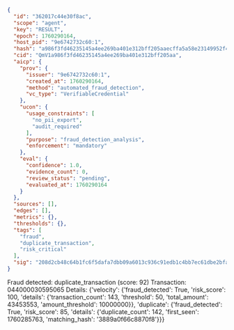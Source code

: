 ```json
{
  "id": "362017c44e30f8ac",
  "scope": "agent",
  "key": "RESULT",
  "epoch": 1760290164,
  "host_pid": "9e6742732c60:1",
  "hash": "a986f3fd46235145a4ee269ba401e312bff205aaecffa5a58e23149952f4855d",
  "cid": "QmV1a986f3fd46235145a4ee269ba401e312bff205aa",
  "aicp": {
    "prov": {
      "issuer": "9e6742732c60:1",
      "created_at": 1760290164,
      "method": "automated_fraud_detection",
      "vc_type": "VerifiableCredential"
    },
    "ucon": {
      "usage_constraints": [
        "no_pii_export",
        "audit_required"
      ],
      "purpose": "fraud_detection_analysis",
      "enforcement": "mandatory"
    },
    "eval": {
      "confidence": 1.0,
      "evidence_count": 0,
      "review_status": "pending",
      "evaluated_at": 1760290164
    }
  },
  "sources": [],
  "edges": [],
  "metrics": {},
  "thresholds": {},
  "tags": [
    "fraud",
    "duplicate_transaction",
    "risk_critical"
  ],
  "sig": "208d2cb48c64b1fc6f5dafa7dbb09a6013c936c91edb1c4bb7ec61dbe2bfa300"
}
```

Fraud detected: duplicate_transaction (score: 92)
Transaction: 044000030595065
Details: {'velocity': {'fraud_detected': True, 'risk_score': 100, 'details': {'transaction_count': 143, 'threshold': 50, 'total_amount': 43453553, 'amount_threshold': 10000000}}, 'duplicate': {'fraud_detected': True, 'risk_score': 85, 'details': {'duplicate_count': 142, 'first_seen': 1760285763, 'matching_hash': '3889a0f66c8870f8'}}}